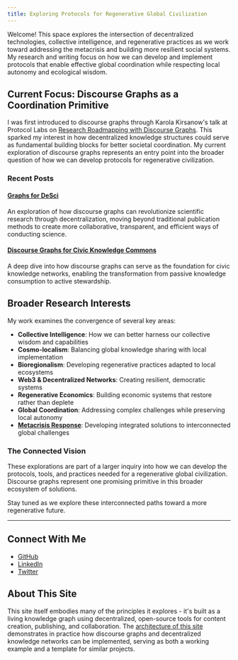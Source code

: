 ```yaml
---
title: Exploring Protocols for Regenerative Global Civilization
---
```


Welcome! This space explores the intersection of decentralized technologies, collective intelligence, and regenerative practices as we work toward addressing the metacrisis and building more resilient social systems. My research and writing focus on how we can develop and implement protocols that enable effective global coordination while respecting local autonomy and ecological wisdom.

## Current Focus: Discourse Graphs as a Coordination Primitive

I was first introduced to discourse graphs through Karola Kirsanow's talk at Protocol Labs on [Research Roadmapping with Discourse Graphs](https://www.youtube.com/watch?v=P0KUt2yrUkw). This sparked my interest in how decentralized knowledge structures could serve as fundamental building blocks for better societal coordination. My current exploration of discourse graphs represents an entry point into the broader question of how we can develop protocols for regenerative civilization.

### Recent Posts

#### [Graphs for DeSci](GraphsForDeSci.md)
An exploration of how discourse graphs can revolutionize scientific research through decentralization, moving beyond traditional publication methods to create more collaborative, transparent, and efficient ways of conducting science.

#### [Discourse Graphs for Civic Knowledge Commons](DiscourseGraphs.md)
A deep dive into how discourse graphs can serve as the foundation for civic knowledge networks, enabling the transformation from passive knowledge consumption to active stewardship.

## Broader Research Interests

My work examines the convergence of several key areas:

- **Collective Intelligence**: How we can better harness our collective wisdom and capabilities
- **Cosmo-localism**: Balancing global knowledge sharing with local implementation
- **Bioregionalism**: Developing regenerative practices adapted to local ecosystems
- **Web3 & Decentralized Networks**: Creating resilient, democratic systems
- **Regenerative Economics**: Building economic systems that restore rather than deplete
- **Global Coordination**: Addressing complex challenges while preserving local autonomy
- **[Metacrisis Response](https://metacrisis.xyz/)**: Developing integrated solutions to interconnected global challenges

### The Connected Vision

These explorations are part of a larger inquiry into how we can develop the protocols, tools, and practices needed for a regenerative global civilization. Discourse graphs represent one promising primitive in this broader ecosystem of solutions.

Stay tuned as we explore these interconnected paths toward a more regenerative future.

---
## Connect With Me
- [GitHub](https://github.com/DarrenZal)
- [LinkedIn](https://www.linkedin.com/in/zaldarren/)
- [Twitter](https://twitter.com/zaldarren)

## About This Site

This site itself embodies many of the principles it explores - it's built as a living knowledge graph using decentralized, open-source tools for content creation, publishing, and collaboration. The [architecture of this site](siteDesign.md) demonstrates in practice how discourse graphs and decentralized knowledge networks can be implemented, serving as both a working example and a template for similar projects.